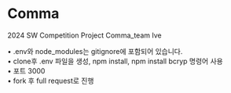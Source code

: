 # Comma
2024 SW Competition Project Comma_team Ive

• .env와 node_modules는 gitignore에 포함되어 있습니다.<br>
• clone후 .env 파일을 생성, npm install, npm install bcryp 명령어 사용<br>
• 포트 3000<br>
• fork 후 full request로 진행<br>
